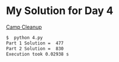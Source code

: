 # My Solution for Day 4

[Camp Cleanup](https://adventofcode.com/2022/day/4)
```bash
$  python 4.py
Part 1 Solution =  477
Part 2 Solution =  830
Execution took 0.02938 s
```